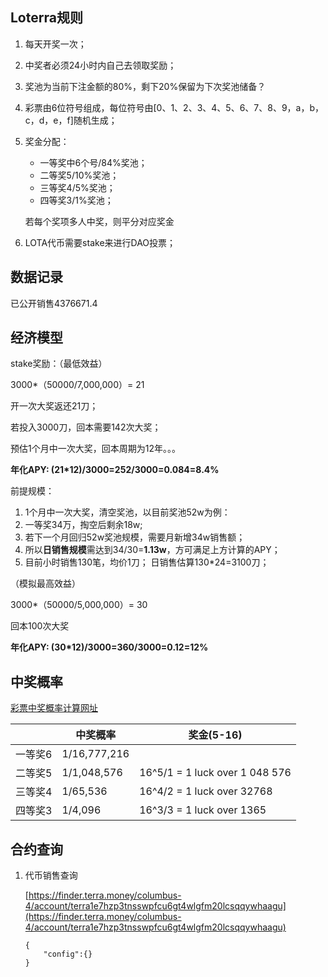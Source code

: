 ## Loterra规则

1. 每天开奖一次；

2. 中奖者必须24小时内自己去领取奖励；

3. 奖池为当前下注金额的80%，剩下20%保留为下次奖池储备？

4. 彩票由6位符号组成，每位符号由[0、1、2、3、4、5、6、7、8、9，a，b，c，d，e，f]随机生成；

5. 奖金分配：

   - 一等奖中6个号/84%奖池；
   - 二等奖5/10%奖池；
   - 三等奖4/5%奖池；
   - 四等奖3/1%奖池；

   若每个奖项多人中奖，则平分对应奖金

6. LOTA代币需要stake来进行DAO投票；



## 数据记录

已公开销售4376671.4



## 经济模型

stake奖励：（最低效益）

3000*（50000/7,000,000）= 21

开一次大奖返还21刀；

若投入3000刀，回本需要142次大奖；

预估1个月中一次大奖，回本周期为12年。。。

**年化APY: (21*12)/3000=252/3000=0.084=8.4%**

前提规模：

1. 1个月中一次大奖，清空奖池，以目前奖池52w为例：
2. 一等奖34万，掏空后剩余18w;
3. 若下一个月回归52w奖池规模，需要月新增34w销售额；
4. 所以**日销售规模**需达到34/30=**1.13w**，方可满足上方计算的APY；
5. 目前小时销售130笔，均价1刀； 日销售估算130*24=3100刀；

（模拟最高效益）

3000*（50000/5,000,000）= 30

回本100次大奖

**年化APY: (30*12)/3000=360/3000=0.12=12%**



## 中奖概率

[彩票中奖概率计算网址](https://lotteryngo.com/zh-CN/lottery-odds-calculator/)

|         | 中奖概率     | 奖金(5-16)                     |
| ------- | ------------ | ------------------------------ |
| 一等奖6 | 1/16,777,216 |                                |
| 二等奖5 | 1/1,048,576  | 16^5/1 = 1 luck over 1 048 576 |
| 三等奖4 | 1/65,536     | 16^4/2 = 1 luck over 32768     |
| 四等奖3 | 1/4,096      | 16^3/3 = 1 luck over 1365      |



## 合约查询

1. 代币销售查询

   [https://finder.terra.money/columbus-4/account/terra1e7hzp3tnsswpfcu6gt4wlgfm20lcsqqywhaagu](https://finder.terra.money/columbus-4/account/terra1e7hzp3tnsswpfcu6gt4wlgfm20lcsqqywhaagu)

   ```
   {
       "config":{}
   }
   ```

   